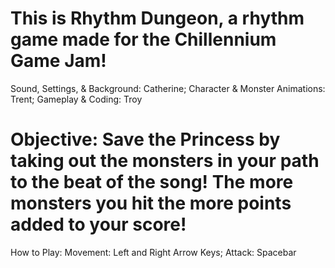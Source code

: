 # This is Rhythm Dungeon, a rhythm game made for the Chillennium Game Jam! 
Sound, Settings, & Background: Catherine;
Character & Monster Animations: Trent;
Gameplay & Coding: Troy 
# Objective: Save the Princess by taking out the monsters in your path to the beat of the song! The more monsters you hit the more points added to your score!
How to Play: Movement: Left and Right Arrow Keys; Attack: Spacebar
